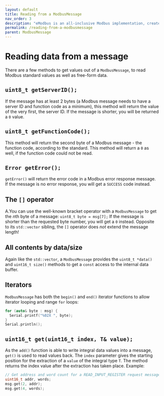 ```yaml
---
layout: default
title: Reading from a ModbusMessage
nav_order: 3
description: "eModbus is an all-inclusive Modbus implementation, created for ESP32 and Arduino"
permalink: /reading-from-a-modbusmessage
parent: ModbusMessage
---
```


# Reading data from a message
There are a few methods to get values out of a `ModbusMessage`, to read Modbus standard values as well as free-form data.

## `uint8_t getServerID();`
If the message has at least 2 bytes (a Modbus message needs to have a server ID and function code as a minimum), this method will return the value of the very first, the server ID.
If the message is shorter, you will be returned a `0` value.

## `uint8_t getFunctionCode();`
This method will return the second byte of a Modbus message - the function code, according to the standard.
This method will return a `0` as well, if the function code could not be read.

## `Error getError();`
`getError()` will return the error code in a Modbus error response message. If the message is no error response, you will get a `SUCCESS` code instead.

## The `[]` operator
A.You can use the well-known bracket operator with a `ModbusMessage` to get the *n*th byte of a message: `uint8_t byte = msg[7];`
If the message is shorter than the requested byte number, you will get a `0` instead.
Opposite to its `std::vector` sibling, the `[]` operator does *not* extend the message length!

## All contents by data/size
Again like the `std::vector`, a `ModbusMessage` provides the `uint8_t *data()` and `uint16_t size()` methods to get a `const` access to the internal data buffer.

## Iterators
`ModbusMessage` has both the `begin()` and `end()` iterator functions to allow iterator looping and range `for` loops:

```cpp
for (auto& byte : msg) {
  Serial.printf("%02X ", byte);
}
Serial.println();
```

## `uint16_t get(uint16_t index, T& value);`
As the `add()` function is able to write integral data values into a message, `get()` is used to read values back.
The `index` parameter gives the starting position for the extraction of a `value` of the integral type `T`.
The method returns the index value after the extraction has taken place.
Example:

```cpp
// Get address and word count for a READ_INPUT_REGISTER request message
uint16_t addr, words;
msg.get(2, addr);
msg.get(4, words);
```
